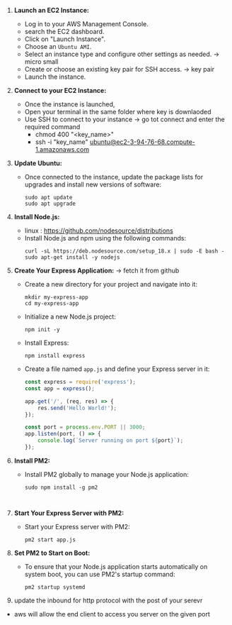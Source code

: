 1. **Launch an EC2 Instance:**
   - Log in to your AWS Management Console.
   - search the EC2 dashboard.
   - Click on "Launch Instance".
   - Choose an `Ubuntu AMI`.
   - Select an instance type and configure other settings as needed. -> micro small
   - Create or choose an existing key pair for SSH access. -> key pair 
   - Launch the instance.
2. **Connect to your EC2 Instance:**
   - Once the instance is launched, 
   - Open your terminal in the same folder where key is downlaoded 
   - Use SSH to connect to your instance -> go tot connect and enter the required command 
     - chmod 400 "<key_name>"
     - ssh -i "key_name" ubuntu@ec2-3-94-76-68.compute-1.amazonaws.com

3. **Update Ubuntu:**
   - Once connected to the instance, update the package lists for upgrades and install new versions of software:
  
     ```
     sudo apt update
     sudo apt upgrade
     ```
4. **Install Node.js:**
    - linux : https://github.com/nodesource/distributions
   - Install Node.js and npm using the following commands:
     ```
     curl -sL https://deb.nodesource.com/setup_18.x | sudo -E bash -
     sudo apt-get install -y nodejs
     ```

5. **Create Your Express Application:** -> fetch it from github
   - Create a new directory for your project and navigate into it:
     ```
     mkdir my-express-app
     cd my-express-app
     ```
   - Initialize a new Node.js project:
     ```
     npm init -y
     ```
   - Install Express:
     ```
     npm install express
     ```
   - Create a file named `app.js` and define your Express server in it:
     ```javascript
     const express = require('express');
     const app = express();
     
     app.get('/', (req, res) => {
         res.send('Hello World!');
     });
     
     const port = process.env.PORT || 3000;
     app.listen(port, () => {
         console.log(`Server running on port ${port}`);
     });
6. **Install PM2:**
   - Install PM2 globally to manage your Node.js application:
     ```
     sudo npm install -g pm2
    ```


7. **Start Your Express Server with PM2:**
   - Start your Express server with PM2:
     ```
     pm2 start app.js
     ```

8. **Set PM2 to Start on Boot:**
   - To ensure that your Node.js application starts automatically on system boot, you can use PM2's startup command:
     ```
     pm2 startup systemd
     ```
9. update the inbound for http protocol with the post of your serevr 
 - aws will allow the end client to access you server  on the given port

